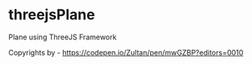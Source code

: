 # threejsPlane
Plane using ThreeJS Framework

Copyrights by - https://codepen.io/Zultan/pen/mwGZBP?editors=0010
